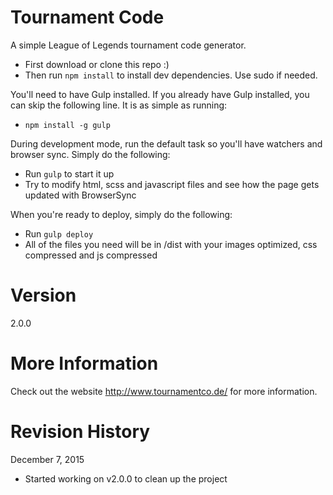 Tournament Code
===============

A simple League of Legends tournament code generator.

* First download or clone this repo :)
* Then run `npm install` to install dev dependencies. Use sudo if needed.

You'll need to have Gulp installed. If you already have Gulp installed, you can skip the following line. It is as simple as running:
* `npm install -g gulp`

During development mode, run the default task so you'll have watchers and browser sync. Simply do the following:
* Run `gulp` to start it up
* Try to modify html, scss and javascript files and see how the page gets updated with BrowserSync

When you're ready to deploy, simply do the following:
* Run `gulp deploy`
* All of the files you need will be in /dist with your images optimized, css compressed and js compressed

Version
==========================
2.0.0

More Information
==========================
Check out the website http://www.tournamentco.de/ for more information.

Revision History
==========================
December 7, 2015
* Started working on v2.0.0 to clean up the project
